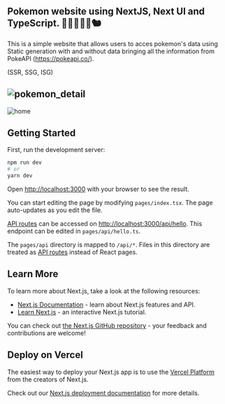 ## Pokemon website using NextJS, Next UI and TypeScript. 🦊🦌🐸🐉🦦🐿️
This is a simple website that allows users to acces pokemon's data using Static generation with and without data bringing all the information from PokeAPI (https://pokeapi.co/).

(SSR, SSG, ISG)

![pokemon_detail](https://user-images.githubusercontent.com/107090584/174863335-225404cc-d258-4c5a-b260-991a9cc93f2c.png)
---------------------------------------
![home](https://user-images.githubusercontent.com/107090584/174864345-303e4498-3ae1-4ed6-940f-4cff3ef1d105.png)

## Getting Started

First, run the development server:

```bash
npm run dev
# or
yarn dev
```

Open [http://localhost:3000](http://localhost:3000) with your browser to see the result.

You can start editing the page by modifying `pages/index.tsx`. The page auto-updates as you edit the file.

[API routes](https://nextjs.org/docs/api-routes/introduction) can be accessed on [http://localhost:3000/api/hello](http://localhost:3000/api/hello). This endpoint can be edited in `pages/api/hello.ts`.

The `pages/api` directory is mapped to `/api/*`. Files in this directory are treated as [API routes](https://nextjs.org/docs/api-routes/introduction) instead of React pages.

## Learn More

To learn more about Next.js, take a look at the following resources:

- [Next.js Documentation](https://nextjs.org/docs) - learn about Next.js features and API.
- [Learn Next.js](https://nextjs.org/learn) - an interactive Next.js tutorial.

You can check out [the Next.js GitHub repository](https://github.com/vercel/next.js/) - your feedback and contributions are welcome!

## Deploy on Vercel

The easiest way to deploy your Next.js app is to use the [Vercel Platform](https://vercel.com/new?utm_medium=default-template&filter=next.js&utm_source=create-next-app&utm_campaign=create-next-app-readme) from the creators of Next.js.

Check out our [Next.js deployment documentation](https://nextjs.org/docs/deployment) for more details.
